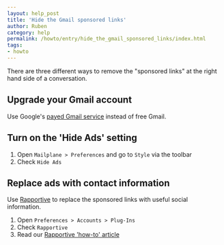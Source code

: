 ```yaml
---
layout: help_post
title: 'Hide the Gmail sponsored links'
author: Ruben
category: help
permalink: /howto/entry/hide_the_gmail_sponsored_links/index.html
tags:
- howto
---
```


There are three different ways to remove the "sponsored links" at the right hand side of a conversation.


Upgrade your Gmail account
---

Use Google's [payed Gmail service](http://www.google.com/apps/intl/en/business/index.html) instead of free Gmail.


Turn on the 'Hide Ads' setting
---

1. Open `Mailplane > Preferences` and go to `Style` via the toolbar
2. Check `Hide Ads`


Replace ads with contact information
---

Use [Rapportive](http://rapportive.com) to replace the sponsored links with useful social information.

1. Open `Preferences > Accounts > Plug-Ins`
2. Check `Rapportive`
3. Read our [Rapportive 'how-to' article](/howto/entry/use_rapportive_in_mailplane)
